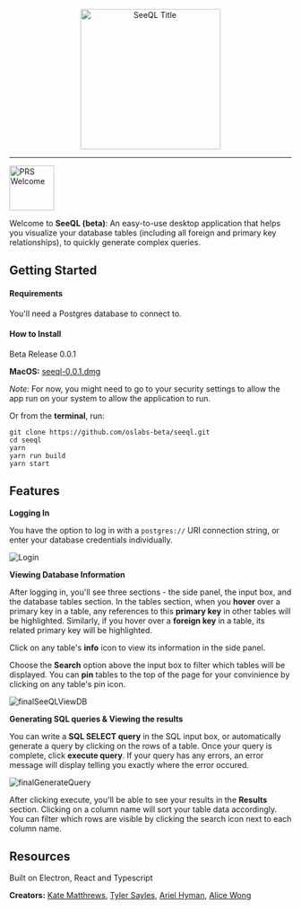 <p align="center">
<img width="250" alt="SeeQL Title" src="https://user-images.githubusercontent.com/29069478/60289605-ca915b80-98e4-11e9-943f-c40cb919c21e.png">
</p>

---
<img width="80" alt="PRS Welcome" src="https://user-images.githubusercontent.com/29069478/60299610-1949f000-98fb-11e9-91f2-4ca061db51a1.png">

Welcome to **SeeQL (beta)**: An easy-to-use desktop application that helps you visualize your database tables (including all foreign and primary key relationships), to quickly generate complex queries. 


## Getting Started

#### Requirements

You'll need a Postgres database to connect to.

#### How to Install

Beta Release 0.0.1

**MacOS:** [seeql-0.0.1.dmg](https://github.com/oslabs-beta/seeql/releases/download/v0.0.1/SeeQL-0.0.1-beta.dmg)

*Note:* For now, you might need to go to your security settings to allow the app run on your system to allow the application to run. 

Or from the **terminal**, run:

```
git clone https://github.com/oslabs-beta/seeql.git
cd seeql
yarn
yarn run build
yarn start

```


## Features

**Logging In**

You have the option to log in with a `postgres://` URI connection string, or enter your database credentials individually.

![Login](https://user-images.githubusercontent.com/29069478/60288146-936d7b00-98e1-11e9-8bf3-2cffdef82ff0.gif)

**Viewing Database Information**

After logging in, you'll see three sections - the side panel, the input box, and the database tables section. In the tables section, when you **hover** over a primary key in a table, any references to this **primary key** in other tables will be highlighted. Similarly, if you hover over a **foreign key** in a table, its related primary key will be highlighted.

Click on any table's **info** icon to view its information in the side panel.

Choose the **Search** option above the input box to filter which tables will be displayed. You can **pin** tables to the top of the page for your convinience by clicking on any table's pin icon.

![finalSeeQLViewDB](https://user-images.githubusercontent.com/29069478/60296862-00d6d700-98f5-11e9-9bf5-c0e15fee21ee.gif)

**Generating SQL queries & Viewing the results**

You can write a **SQL SELECT query** in the SQL input box, or automatically generate a query by clicking on the rows of a table. Once your query is complete, click **execute query**. If your query has any errors, an error message will display telling you exactly where the error occured.

![finalGenerateQuery](https://user-images.githubusercontent.com/29069478/60296884-0af8d580-98f5-11e9-8d26-06cb5c58f270.gif)

After clicking execute, you'll be able to see your results in the **Results** section. Clicking on a column name will sort your table data accordingly.
You can filter which rows are visible by clicking the search icon next to each column name.


## Resources

Built on Electron, React and Typescript

**Creators:** [Kate Matthrews](http://github.com/katesmatthews), [Tyler Sayles](https://github.com/saylestyler), [Ariel Hyman](https://github.com/AHyman18), [Alice Wong](https://github.com/aliicewong)
